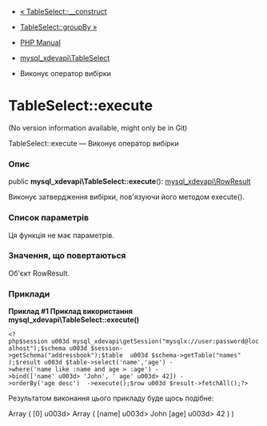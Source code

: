 - [«
TableSelect::\_\_construct](mysql-xdevapi-tableselect.construct.md)
- [TableSelect::groupBy »](mysql-xdevapi-tableselect.groupby.md)

- [PHP Manual](index.md)
- [mysql_xdevapi\TableSelect](class.mysql-xdevapi-tableselect.md)
- Виконує оператор вибірки

# TableSelect::execute

(No version information available, might only be in Git)

TableSelect::execute — Виконує оператор вибірки

### Опис

public **mysql_xdevapi\TableSelect::execute**():
[mysql_xdevapi\RowResult](class.mysql-xdevapi-rowresult.md)

Виконує затвердження вибірки, пов'язуючи його методом execute().

### Список параметрів

Ця функція не має параметрів.

### Значення, що повертаються

Об'єкт RowResult.

### Приклади

**Приклад #1 Приклад використання
**mysql_xdevapi\TableSelect::execute()****

` <?php$session u003d mysql_xdevapi\getSession("mysqlx://user:password@localhost");$schema u003d $session->getSchema("addressbook");$table  u003d $schema->getTable("names" );$result u003d $table->select('name','age') ->where('name like :name and age > :age') ->bind(['name' u003d> 'John', ' age' u003d> 42]) ->orderBy('age desc')  ->execute();$row u003d $result->fetchAll();?> `

Результатом виконання цього прикладу буде щось подібне:

Array
(
[0] u003d> Array
(
[name] u003d> John
[age] u003d> 42
)
)
